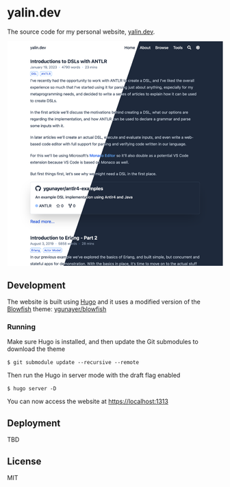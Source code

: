 # yalin.dev
The source code for my personal website, [yalin.dev](https://yalin.dev).

![Screenshot](./screenshot.png)

## Development
The website is built using [Hugo](https://gohugo.io/) and it uses a modified version of the [Blowfish](https://blowfish.page) theme: [ygunayer/blowfish](https://github.com/blowfish/ygunayer)

### Running
Make sure Hugo is installed, and then update the Git submodules to download the theme

```
$ git submodule update --recursive --remote
```

Then run the Hugo in server mode with the draft flag enabled

```
$ hugo server -D
```

You can now access the website at [https://localhost:1313](https://localhost:1313)

## Deployment
TBD

## License
MIT
